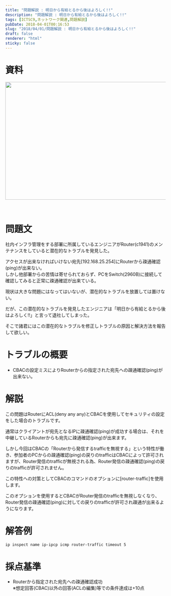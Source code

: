 ```yaml
---
title: "問題解説 : 明日から有給とるから後はよろしく!!"
description: "問題解説 : 明日から有給とるから後はよろしく!!"
tags: [ICTSC9,ネットワーク関連,問題解説]
pubDate: 2018-04-01T00:16:53
slug: "2018/04/01/問題解説 : 明日から有給とるから後はよろしく!!"
draft: false
renderer: "html"
sticky: false
---
```


<h1>資料</h1>
<p><img decoding="async" loading="lazy" class="alignnone wp-image-1639" src="/images/wp/2018/04/MNB-300x169.png.webp" alt="" width="655" height="369" /></p>
<p>&nbsp;</p>
<h1>問題文</h1>
<p>社内インフラ管理をする部署に所属しているエンジニアがRouter(c1941)のメンテナンスをしていると潜在的なトラブルを発見した。</p>
<p>アクセスが出来なければいけない宛先[192.168.25.254]にRouterから疎通確認(ping)が出来ない。<br />
しかし他部署からの苦情は寄せられておらず、PCをSwitch(2960B)に接続して確認してみると正常に疎通確認が出来ている。</p>
<p>現状は大きな問題にはなってはいないが、潜在的なトラブルを放置しては置けない。</p>
<p>だが、この潜在的なトラブルを発見したエンジニアは「明日から有給とるから後はよろしく!!」と言って退社してしまった。</p>
<p>そこで諸君にはこの潜在的なトラブルを修正しトラブルの原因と解決方法を報告して欲しい。</p>
<h1>トラブルの概要</h1>
<ul>
<li>CBACの設定ミスによりRouterからの指定された宛先への疎通確認(ping)が出来ない。</li>
</ul>
<h1>解説</h1>
<p>この問題はRouterにACL(deny any any)とCBACを使用してセキュリティの設定をした場合のトラブルです。</p>
<p>通常はクライアントが宛先となるIPに疎通確認(ping)が成功する場合は、それを中継しているRouterからも宛先に疎通確認(ping)が出来ます。</p>
<p>しかし今回はCBACの「Routerから発信するtrafficを無視する」という特性が働き、参加者のPCからの疎通確認(ping)の戻りのtrafficはCBACによって許可されますが、Router発信のtrafficが無視される為、Router発信の疎通確認(ping)の戻りのtrafficが許可されません。</p>
<p>この特性への対策としてCBACのコマンドのオプションに[router-traffic]を使用します。</p>
<p>このオプションを使用するとCBACがRouter発信のtrafficを無視しなくなり、Router発信の疎通確認(ping)に対しての戻りのtrafficが許可され疎通が出来るようになります。</p>
<h1>解答例</h1>
<pre><code>ip inspect name ip-ipcp icmp router-traffic timeout 5
</code></pre>
<h1>採点基準</h1>
<ul>
<li>Routerから指定された宛先への疎通確認成功<br />
※想定回答(CBAC)以外の回答(ACLの編集)等での条件達成は+10点</li>
</ul>
